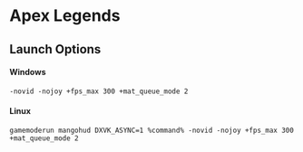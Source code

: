 # Apex Legends

## Launch Options

#### Windows

```
-novid -nojoy +fps_max 300 +mat_queue_mode 2
```

#### Linux

```
gamemoderun mangohud DXVK_ASYNC=1 %command% -novid -nojoy +fps_max 300 +mat_queue_mode 2
```
